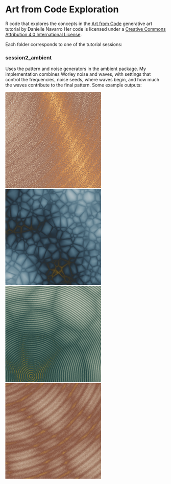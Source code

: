 # Art from Code Exploration

R code that explores the concepts in the [Art from Code](https://art-from-code.netlify.app) generative art tutorial by Danielle Navarro Her code is licensed under a [Creative Commons Attribution 4.0 International License](https://github.com/rstudio-conf-2022/art-from-code/blob/main/LICENSE.md).

Each folder corresponds to one of the tutorial sessions:

### session2_ambient

Uses the pattern and noise generators in the ambient package. My implementation combines Worley noise and waves, with settings that control the frequencies, noise seeds, where waves begin, and how much the waves contribute to the final pattern. Some example outputs:

<img src="/session2_ambient/examples/0074.png" width="300"> <img src="/session2_ambient/examples/0107.png" width="300"> 
<img src="/session2_ambient/examples/0256.png" width="300"> <img src="/session2_ambient/examples/0169.png" width="300"> 
